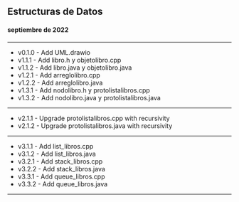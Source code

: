 ## Estructuras de Datos
#### septiembre de 2022

---
+ v0.1.0 - Add UML.drawio
+ v1.1.1 - Add libro.h y objetolibro.cpp
+ v1.1.2 - Add libro.java y objetolibro.java
+ v1.2.1 - Add arreglolibro.cpp
+ v1.2.2 - Add arreglolibro.java
+ v1.3.1 - Add nodolibro.h y protolistalibros.cpp
+ v1.3.2 - Add nodolibro.java y protolistalibros.java
---
+ v2.1.1 - Upgrade protolistalibros.cpp with recursivity
+ v2.1.2 - Upgrade protolistalibros.java with recursivity
---
+ v3.1.1 - Add list_libros.cpp
+ v3.1.2 - Add list_libros.java
+ v3.2.1 - Add stack_libros.cpp
+ v3.2.2 - Add stack_libros.java
+ v3.3.1 - Add queue_libros.cpp
+ v3.3.2 - Add queue_libros.java
---